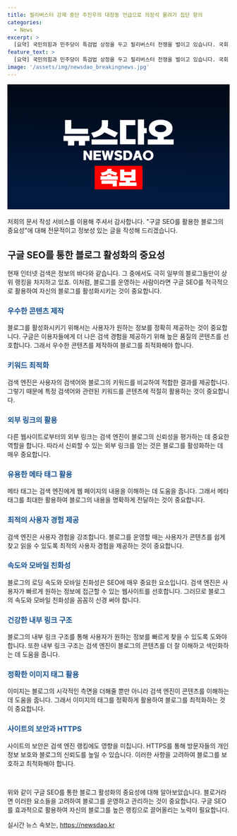 ```yaml
---
title: 필리버스터 강제 중단 주진우의 대장동 언급으로 의장석 몰려가 집단 항의
categories:
  - News
excerpt: >
  [요약] 국민의힘과 민주당이 특검법 상정을 두고 필리버스터 전쟁을 벌이고 있습니다. 국회 본회의에서 발생한 토론 중단과 소란, 신경전 등으로 인해 긴장이 고조되고 있습니다. 또한, 국민의힘과 더불어민주당 의원들 간의 비유와 역공으로 인한 갈등도 불거지고 있습니다. 현재 상황에 대한 입법 및 정책 토론은 계속될 전망입니다.
feature_text: >
  [요약] 국민의힘과 민주당이 특검법 상정을 두고 필리버스터 전쟁을 벌이고 있습니다. 국회 본회의에서 발생한 토론 중단과 소란, 신경전 등으로 인해 긴장이 고조되고 있습니다. 또한, 국민의힘과 더불어민주당 의원들 간의 비유와 역공으로 인한 갈등도 불거지고 있습니다. 현재 상황에 대한 입법 및 정책 토론은 계속될 전망입니다.
image: '/assets/img/newsdao_breakingnews.jpg'
---
```


<p><img src="/assets/img/newsdao_breakingnews.jpg" alt="ontimetimes 속보" /></p>

<p>저희의 문서 작성 서비스를 이용해 주셔서 감사합니다. "구글 SEO를 활용한 블로그의 중요성"에 대해 전문적이고 정보성 있는 글을 작성해 드리겠습니다.</p>

<h2 data-ke-size="size26">구글 SEO를 통한 블로그 활성화의 중요성</h2>

<p data-ke-size="size16">현재 인터넷 검색은 정보의 바다와 같습니다. 그 중에서도 극히 일부의 블로그들만이 상위 랭킹을 차지하고 있죠. 이처럼, 블로그를 운영하는 사람이라면 구글 SEO를 적극적으로 활용하여 자신의 블로그를 활성화시키는 것이 중요합니다.</p>

<h3><b><span style="color: #1a5490;">우수한 콘텐츠 제작</span></b></h3>

<p data-ke-size="size16">블로그를 활성화시키기 위해서는 사용자가 원하는 정보를 정확히 제공하는 것이 중요합니다. 구글은 이용자들에게 더 나은 검색 경험을 제공하기 위해 높은 품질의 콘텐츠를 선호합니다. 그래서 우수한 콘텐츠를 제작하여 블로그를 최적화해야 합니다.</p>

<h3><b><span style="color: #1a5490;">키워드 최적화</span></b></h3>

<p data-ke-size="size16">검색 엔진은 사용자의 검색어와 블로그의 키워드를 비교하여 적합한 결과를 제공합니다. 그렇기 때문에 특정 검색어와 관련된 키워드를 콘텐츠에 적절히 활용하는 것이 중요합니다.</p>

<h3><b><span style="color: #1a5490;">외부 링크의 활용</span></b></h3>

<p data-ke-size="size16">다른 웹사이트로부터의 외부 링크는 검색 엔진이 블로그의 신뢰성을 평가하는 데 중요한 역할을 합니다. 따라서 신뢰할 수 있는 외부 링크를 얻는 것은 블로그를 활성화하는 데 매우 중요합니다.</p>

<h3><b><span style="color: #1a5490;">유용한 메타 태그 활용</span></b></h3>

<p data-ke-size="size16">메타 태그는 검색 엔진에게 웹 페이지의 내용을 이해하는 데 도움을 줍니다. 그래서 메타 태그를 최대한 활용하여 블로그의 내용을 명확하게 전달하는 것이 중요합니다.</p>

<h3><b><span style="color: #1a5490;">최적의 사용자 경험 제공</span></b></h3>

<p data-ke-size="size16">검색 엔진은 사용자 경험을 강조합니다. 블로그를 운영할 때는 사용자가 콘텐츠를 쉽게 찾고 읽을 수 있도록 최적의 사용자 경험을 제공하는 것이 중요합니다.</p>

<h3><b><span style="color: #1a5490;">속도와 모바일 친화성</span></b></h3>

<p data-ke-size="size16">블로그의 로딩 속도와 모바일 친화성은 SEO에 매우 중요한 요소입니다. 검색 엔진은 사용자가 빠르게 원하는 정보에 접근할 수 있는 웹사이트를 선호합니다. 그러므로 블로그의 속도와 모바일 친화성을 꼼꼼히 신경 써야 합니다.</p>

<h3><b><span style="color: #1a5490;">건강한 내부 링크 구조</span></b></h3>

<p data-ke-size="size16">블로그의 내부 링크 구조를 통해 사용자가 원하는 정보를 빠르게 찾을 수 있도록 도와야 합니다. 또한 내부 링크 구조는 검색 엔진이 블로그의 콘텐츠를 더 잘 이해하고 색인화하는 데 도움을 줍니다.</p>

<h3><b><span style="color: #1a5490;">정확한 이미지 태그 활용</span></b></h3>

<p data-ke-size="size16">이미지는 블로그의 시각적인 측면을 더해줄 뿐만 아니라 검색 엔진이 콘텐츠를 이해하는 데 도움을 줍니다. 그래서 이미지의 태그를 정확하게 활용하여 블로그를 최적화하는 것이 중요합니다.</p>

<h3><b><span style="color: #1a5490;">사이트의 보안과 HTTPS</span></b></h3>

<p data-ke-size="size16">사이트의 보안은 검색 엔진 랭킹에도 영향을 미칩니다. HTTPS를 통해 방문자들의 개인 정보 보호와 블로그의 신뢰도를 높일 수 있습니다. 이러한 사항을 고려하여 블로그를 보호하고 최적화해야 합니다.</p>

<p data-ke-size="size16">&nbsp;</p>

<p>위와 같이 구글 SEO를 통한 블로그 활성화의 중요성에 대해 알아보았습니다. 블로거라면 이러한 요소들을 고려하여 블로그를 운영하고 관리하는 것이 중요합니다. 구글 SEO를 효과적으로 활용하여 자신의 블로그를 높은 랭킹으로 끌어올리는 노력이 필요합니다.</p>
실시간 뉴스 속보는, <a href="https://newsdao.kr" rel="dofollow">https://newsdao.kr</a>


